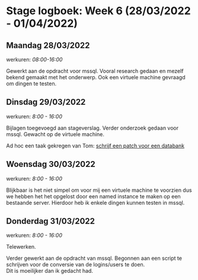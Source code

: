# Stage logboek: Week 6 (28/03/2022 - 01/04/2022)

## Maandag 28/03/2022

werkuren: _08:00-16:00_

Gewerkt aan de opdracht voor mssql. Vooral research gedaan en mezelf bekend gemaakt met het onderwerp.  Ook een virtuele machine gevraagd om dingen te testen.

## Dinsdag 29/03/2022

werkuren: _8:00 - 16:00_

Bijlagen toegevoegd aan stageverslag. Verder onderzoek gedaan voor mssql.
Gewacht op de virtuele machine.

Ad hoc een taak gekregen van Tom: [schrijf een patch voor een databank](../scripts/tables_patch/)

## Woensdag 30/03/2022

werkuren: _8:00 - 16:00_

Blijkbaar is het niet simpel om voor mij een virtuele machine te voorzien dus we hebben het het opgelost door een named instance te maken op een bestaande server. Hierdoor heb ik enkele dingen kunnen testen in mssql.

## Donderdag 31/03/2022

werkuren: _8:00 - 16:00_

Telewerken.

Verder gewerkt aan de opdracht van mssql. Begonnen aan een script te schrijven voor de conversie van de logins/users te doen.  
Dit is moeilijker dan ik gedacht had.
